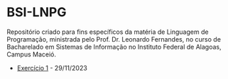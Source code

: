 # BSI-LNPG
Repositório criado para fins específicos da matéria de Linguagem de Programação, ministrada pelo Prof. Dr. Leonardo Fernandes, no curso de Bacharelado em Sistemas de Informação no Instituto Federal de Alagoas, Campus Maceió.

* [Exercício 1](https://github.com/eikefab/BSI-LNPG/tree/main/29-11-2023) - 29/11/2023
